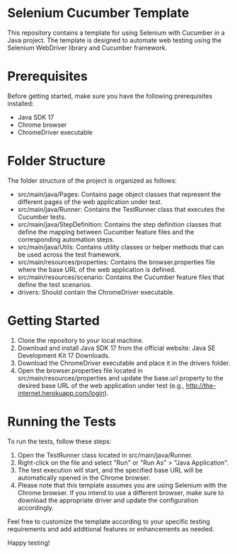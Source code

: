 # Selenium Cucumber Template
This repository contains a template for using Selenium with Cucumber in a Java project. The template is designed to automate web testing using the Selenium WebDriver library and Cucumber framework.

# Prerequisites
Before getting started, make sure you have the following prerequisites installed:

* Java SDK 17
* Chrome browser
* ChromeDriver executable

# Folder Structure
The folder structure of the project is organized as follows:

* src/main/java/Pages: Contains page object classes that represent the different pages of the web application under test.
* src/main/java/Runner: Contains the TestRunner class that executes the Cucumber tests.
* src/main/java/StepDefinition: Contains the step definition classes that define the mapping between Cucumber feature files and the corresponding automation steps.
* src/main/java/Utils: Contains utility classes or helper methods that can be used across the test framework.
* src/main/resources/properties: Contains the browser.properties file where the base URL of the web application is defined.
* src/main/resources/scenario: Contains the Cucumber feature files that define the test scenarios.
* drivers: Should contain the ChromeDriver executable.

# Getting Started
1. Clone the repository to your local machine.
2. Download and install Java SDK 17 from the official website: Java SE Development Kit 17 Downloads.
3. Download the ChromeDriver executable and place it in the drivers folder.
4. Open the browser.properties file located in src/main/resources/properties and update the base.url property to the desired base URL of the web application under test (e.g., http://the-internet.herokuapp.com/login).

# Running the Tests
To run the tests, follow these steps:

1. Open the TestRunner class located in src/main/java/Runner.
2. Right-click on the file and select "Run" or "Run As" > "Java Application".
3. The test execution will start, and the specified base URL will be automatically opened in the Chrome browser.
4. Please note that this template assumes you are using Selenium with the Chrome browser. If you intend to use a different browser, make sure to download the appropriate driver and update the configuration accordingly.

Feel free to customize the template according to your specific testing requirements and add additional features or enhancements as needed.

Happy testing!
